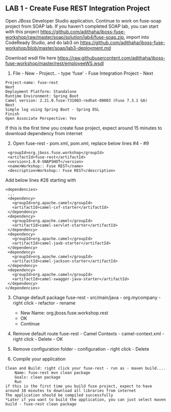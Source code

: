 
## LAB 1 - Create Fuse REST Integration Project

Open JBoss Developer Studio application. Continue to work on fuse-soap project from SOAP lab. If you haven't completed SOAP lab, you can start with this project https://github.com/adithaha/jboss-fuse-workshop/raw/master/soap/solution/lab4/fuse-soap.zip, import into CodeReady Studio, and do lab3 on https://github.com/adithaha/jboss-fuse-workshop/blob/master/soap/lab3-deployment.md

Download wsdl file here https://raw.githubusercontent.com/adithaha/jboss-fuse-workshop/master/rest/employeeWS.wsdl

1. File - New - Project.. - type 'fuse' - Fuse Integration Project - Next
 ```
Project-name: fuse-rest
Next
Deployment Platform: Standalone
Runtime Environment: Spring Boot
Camel version: 2.21.0.fuse-731003-redhat-00003 (Fuse 7.3.1 GA)
Next
Simple log using Spring Boot - Spring DSL
Finish
Open Associate Perspective: Yes
 ```
 If this is the first time you create fuse project, expect around 15 minutes to download dependency from internet
 
2. Open fuse-rest - pom.xml, pom.xml, replace below lines #4 - #9
 ``` 
  <groupId>org.jboss.fuse.workshop</groupId>
  <artifactId>fuse-rest</artifactId>
  <version>1.0.0-SNAPSHOT</version>
  <name>Workshop:: Fuse REST</name>
  <description>Workshop:: Fuse REST</description>
```
  Add below lines #28 starting with <dependency>
  
   ``` 
  <dependencies>
    ...
    <dependency>
      <groupId>org.apache.camel</groupId>
      <artifactId>camel-cxf-starter</artifactId>
    </dependency>
    <dependency>
      <groupId>org.apache.camel</groupId>
      <artifactId>camel-servlet-starter</artifactId>
    </dependency>
    <dependency>
      <groupId>org.apache.camel</groupId>
      <artifactId>camel-jaxb-starter</artifactId>
    </dependency>
    <dependency>
      <groupId>org.apache.camel</groupId>
      <artifactId>camel-jackson-starter</artifactId>
    </dependency>
    <dependency>
      <groupId>org.apache.camel</groupId>
      <artifactId>camel-swagger-java-starter</artifactId>
    </dependency>
  </dependencies>
  
  ```

3. Change default package fuse-rest - src/main/java - org.mycompany - right click - refactor - rename
	- New Name: org.jboss.fuse.workshop.rest
	- OK
	- Continue
4. Remove default route fuse-rest - Camel Contexts - camel-context.xml - right click - Delete - OK

5. Remove configuration folder - configuration - right click - Delete

6. Compile your application
```
Clean and Build: right click your fuse-rest - run as - maven build....
	Name: fuse-rest mvn clean package
	Goals: clean package
	Run
if this is the first time you build fuse project, expect to have around 10 minutes to download all libraries from internet
The application should be compiled successfully
*Later if you want to build the application, you can just select maven build - fuse-rest clean package
```

